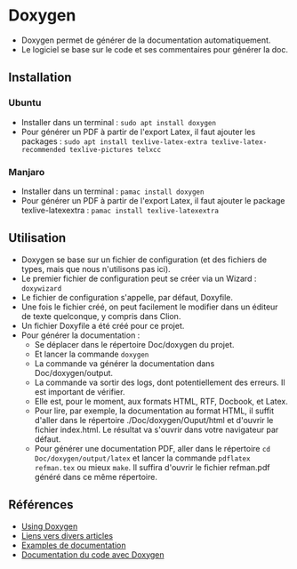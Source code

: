 # Doxygen
* Doxygen permet de générer de la documentation automatiquement.
* Le logiciel se base sur le code et ses commentaires pour générer la doc.
## Installation
### Ubuntu
* Installer dans un terminal : ```sudo apt install doxygen```
* Pour générer un PDF à partir de l'export Latex, il faut ajouter les packages : ```sudo apt install texlive-latex-extra texlive-latex-recommended texlive-pictures telxcc```
### Manjaro
* Installer dans un terminal : ```pamac install doxygen```
* Pour générer un PDF à partir de l'export Latex, il faut ajouter le package texlive-latexextra : ```pamac install texlive-latexextra```
## Utilisation
* Doxygen se base sur un fichier de configuration (et des fichiers de types, mais que nous n'utilisons pas ici).
* Le premier fichier de configuration peut se créer via un Wizard : ```doxywizard```
* Le fichier de configuration s'appelle, par défaut, Doxyfile.
* Une fois le fichier créé, on peut facilement le modifier dans un éditeur de texte quelconque, y compris dans Clion.
* Un fichier Doxyfile a été créé pour ce projet.
* Pour générer la documentation :
  * Se déplacer dans le répertoire Doc/doxygen du projet.
  * Et lancer la commande ```doxygen```
  * La commande va générer la documentation dans Doc/doxygen/output.
  * La commande va sortir des logs, dont potentiellement des erreurs. Il est important de vérifier.
  * Elle est, pour le moment, aux formats HTML, RTF, Docbook, et Latex.
  * Pour lire, par exemple, la documentation au format HTML, il suffit d'aller dans le répertoire ./Doc/doxygen/Ouput/html et d'ouvrir le fichier index.html. Le résultat va s'ouvrir dans votre navigateur par défaut.
  * Pour générer une documentation PDF, aller dans le répertoire ```cd Doc/doxygen/output/latex``` et lancer la commande ```pdflatex refman.tex``` ou mieux ```make```. Il suffira d'ouvrir le fichier refman.pdf généré dans ce même répertoire.
## Références
* [Using Doxygen](https://lugatgt.org/2002/05/30/using-doxygen/)
* [Liens vers divers articles](https://www.doxygen.nl/articles.html)
* [Examples de documentation](https://wiki.scilab.org/Doxygen%20documentation%20Examples)
* [Documentation du code avec Doxygen](http://tvaira.free.fr/projets/activites/activite-documentation-doxygen.html)